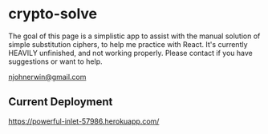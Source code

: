 # crypto-solve

The goal of this page is a simplistic app to assist with the manual solution of simple substitution ciphers, to help me practice with React. It's currently HEAVILY unfinished, and not working properly. Please contact if you have suggestions or want to help.

njohnerwin@gmail.com

## Current Deployment

https://powerful-inlet-57986.herokuapp.com/
